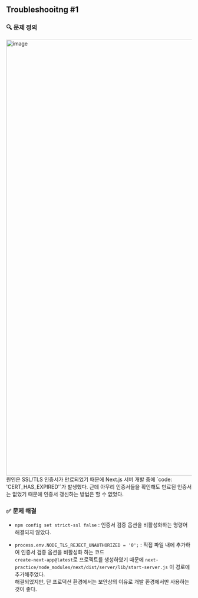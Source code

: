 ## Troubleshooitng #1
### 🔍 문제 정의 
<img width="1180" alt="image" src="https://github.com/alwubin/next-practice/assets/135022491/406e33c3-b5f3-4da8-b87a-82e2837c5517">
원인은 SSL/TLS 인증서가 만료되었기 때문에 Next.js 서버 개발 중에 `code: 'CERT_HAS_EXPIRED'`가 발생했다.
근데 아무리 인증서들을 확인해도 만료된 인증서는 없었기 때문에 인증서 갱신하는 방법은 할 수 없었다.

### ✅ 문제 해결
- `npm config set strict-ssl false` : 인증서 검증 옵션을 비활성화하는 명령어
해결되지 않았다.<br/>

- `process.env.NODE_TLS_REJECT_UNAUTHORIZED = '0';` : 직접 파일 내에 추가하여 인증서 검증 옵션을 비활성화 하는 코드<br/>
`create-next-app@latest`로 프로젝트를 생성하였기 때문에 `next-practice/node_modules/next/dist/server/lib/start-server.js` 이 경로에 추가해주었다.<br/>
해결되었지만, 단 프로덕션 환경에서는 보안상의 이유로 개발 환경에서만 사용하는 것이 좋다.
